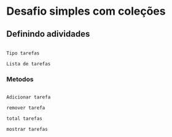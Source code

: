 # Desafio simples com coleções 

## Definindo adividades



<code>
Tipo tarefas<br>
Lista de tarefas
</code>

### Metodos
<code>
Adicionar tarefa<br>
remover tarefa<br>
total tarefas<br>
mostrar tarefas
</code>